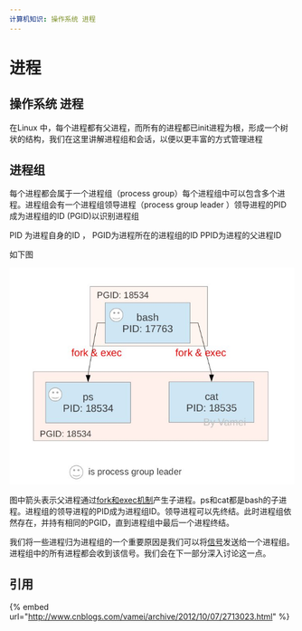 ```yaml
---
计算机知识: 操作系统 进程
---
```


# 进程

## 操作系统 进程

在Linux 中，每个进程都有父进程，而所有的进程都已init进程为根，形成一个树状的结构，我们在这里讲解进程组和会话，以便以更丰富的方式管理进程

## 进程组

每个进程都会属于一个进程组（process group）每个进程组中可以包含多个进程。进程组会有一个进程组领导进程（process group leader ）领导进程的PID 成为进程组的ID \(PGID\)以识别进程组

PID 为进程自身的ID ， PGID为进程所在的进程组的ID PPID为进程的父进程ID

如下图

![](../../.gitbook/assets/image%20%2819%29.png)

  
图中箭头表示父进程通过[fork和exec机制](http://www.cnblogs.com/vamei/archive/2012/09/20/2694466.html)产生子进程。ps和cat都是bash的子进程。进程组的领导进程的PID成为进程组ID。领导进程可以先终结。此时进程组依然存在，并持有相同的PGID，直到进程组中最后一个进程终结。

我们将一些进程归为进程组的一个重要原因是我们可以将[信号](http://www.cnblogs.com/vamei/archive/2012/10/04/2711818.html)发送给一个进程组。进程组中的所有进程都会收到该信号。我们会在下一部分深入讨论这一点。

## 引用

{% embed url="http://www.cnblogs.com/vamei/archive/2012/10/07/2713023.html" %}

